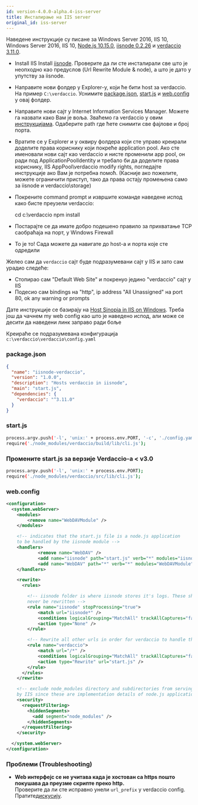 ```yaml
---
id: version-4.0.0-alpha.4-iss-server
title: Инсталирање на IIS server
original_id: iss-server
---
```


Наведене инструкције су писане за Windows Server 2016, IIS 10, Windows Server 2016, IIS 10, [Node.js 10.15.0](https://nodejs.org/), [iisnode 0.2.26](https://github.com/Azure/iisnode) и [verdaccio 3.11.0](https://github.com/verdaccio/verdaccio).

- Install IIS Install [iisnode](https://github.com/Azure/iisnode). Проверите да ли сте инсталирали све што је неопходно као предуслов (Url Rewrite Module & node), а што је дато у упутству за iisnode.
- Направите нови фолдер у Explorer-у, који ће бити host за verdaccio. На пример `C:\verdaccio`. Уснимите [package.json](#packagejson), [start.js](#startjs) и [web.config](#webconfig) у овај фолдер.
- Направите нови сајт у Internet Information Services Manager. Можете га назвати како Вам је воља. Зваћемо га verdaccio у овим [инструкцијама](http://www.iis.net/learn/manage/configuring-security/application-pool-identities). Одаберите path где ћете снимити све фајлове и број порта.
- Вратите се у Explorer и у оквиру фолдера који сте управо креирали доделите права кориснику који покреће application pool. Ако сте именовали нови сајт као verdaccio и нисте променили app pool, он ради под ApplicationPoolIdentity и требало би да доделите права кориснику, IIS AppPool\verdaccio modify rights, погледајте инструкције ако Вам је потребна помоћ. (Касније ако пожелите, можете ограничити приступ, тако да права остају промењена само за iisnode и verdaccio\storage)
- Покрените command prompt и извршите команде наведене испод како бисте преузели verdaccio:

    cd c:\verdaccio
    npm install
    

- Постарајте се да имате добро подешено правило за прихватање TCP саобраћаја на порт, у Windows Firewall
- То је то! Сада можете да навигате до host-а и порта које сте одредили

Желео сам да `verdaccio` сајт буде подразумевани сајт у IIS и зато сам урадио следеће:

- Стопирао сам "Default Web Site" и покренуо јединo "verdaccio" сајт у IIS
- Подесио сам bindings на "http", ip address "All Unassigned" на port 80, ok any warning or prompts

Дате инструкције се базирају на [Host Sinopia in IIS on Windows](https://gist.github.com/HCanber/4dd8409f79991a09ac75). Треба још да чачнем my web config као што је наведено испод, али може се десити да наведени линк заправо ради боље

Креираће се подразумевана конфигурација `c:\verdaccio\verdaccio\config.yaml`

### package.json

```json
{
  "name": "iisnode-verdaccio",
  "version": "1.0.0",
  "description": "Hosts verdaccio in iisnode",
  "main": "start.js",
  "dependencies": {
    "verdaccio": "^3.11.0"
  }
}
```

### start.js

```bash
process.argv.push('-l', 'unix:' + process.env.PORT, '-c', './config.yaml'); 
require('./node_modules/verdaccio/build/lib/cli.js');
```

### Промените start.js за верзије Verdaccio-а < v3.0

```bash
process.argv.push('-l', 'unix:' + process.env.PORT);
require('./node_modules/verdaccio/src/lib/cli.js');
```

### web.config

```xml
<configuration>
  <system.webServer>
    <modules>
        <remove name="WebDAVModule" />
    </modules>

    <!-- indicates that the start.js file is a node.js application
    to be handled by the iisnode module -->
    <handlers>
            <remove name="WebDAV" />
            <add name="iisnode" path="start.js" verb="*" modules="iisnode" resourceType="Unspecified" requireAccess="Execute" />
            <add name="WebDAV" path="*" verb="*" modules="WebDAVModule" resourceType="Unspecified" requireAccess="Execute" />
    </handlers>

    <rewrite>
      <rules>

        <!-- iisnode folder is where iisnode stores it's logs. These should
        never be rewritten -->
        <rule name="iisnode" stopProcessing="true">
            <match url="iisnode*" />
            <conditions logicalGrouping="MatchAll" trackAllCaptures="false" />
            <action type="None" />
        </rule>

        <!-- Rewrite all other urls in order for verdaccio to handle these -->
        <rule name="verdaccio">
            <match url="/*" />
            <conditions logicalGrouping="MatchAll" trackAllCaptures="false" />
            <action type="Rewrite" url="start.js" />
        </rule>
      </rules>
    </rewrite>

    <!-- exclude node_modules directory and subdirectories from serving
    by IIS since these are implementation details of node.js applications -->
    <security>
      <requestFiltering>
        <hiddenSegments>
          <add segment="node_modules" />
        </hiddenSegments>
      </requestFiltering>
    </security>

  </system.webServer>
</configuration>
```

### Проблеми (Troubleshooting)

- **Web интерфејс се не учитава када је хостован са https пошто покушава да преузме скрипте преко http.**  
    Проверите да ли сте исправно унели `url_prefix` у verdaccio config. Пратите[дискусију](https://github.com/verdaccio/verdaccio/issues/622).